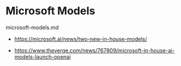 # Microsoft Models

microsoft-models.md

*   https://microsoft.ai/news/two-new-in-house-models/

*   https://www.theverge.com/news/767809/microsoft-in-house-ai-models-launch-openai

